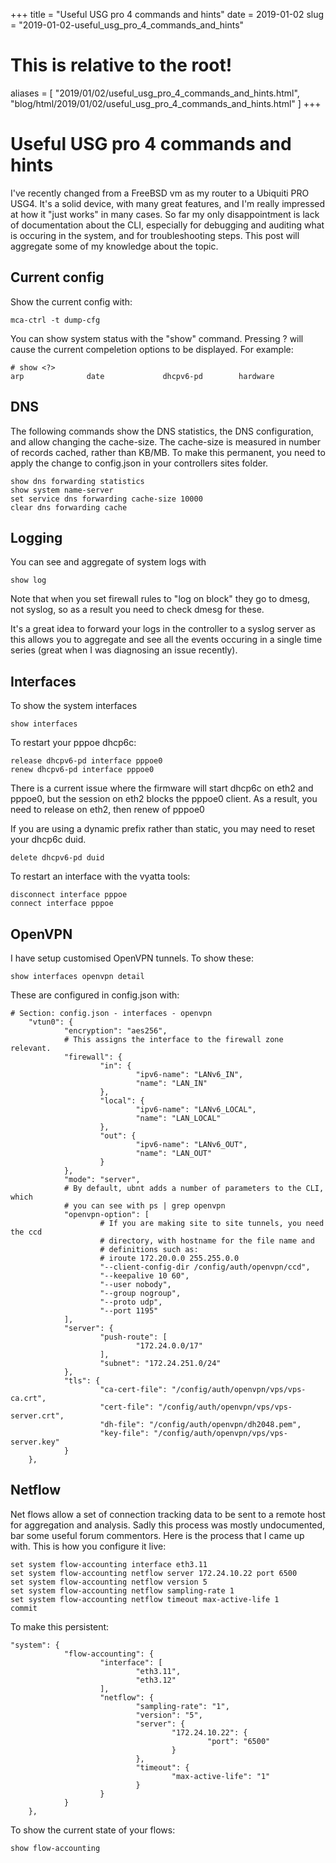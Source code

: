 +++
title = "Useful USG pro 4 commands and hints"
date = 2019-01-02
slug = "2019-01-02-useful_usg_pro_4_commands_and_hints"
# This is relative to the root!
aliases = [ "2019/01/02/useful_usg_pro_4_commands_and_hints.html", "blog/html/2019/01/02/useful_usg_pro_4_commands_and_hints.html" ]
+++
# Useful USG pro 4 commands and hints

I\'ve recently changed from a FreeBSD vm as my router to a Ubiquiti PRO
USG4. It\'s a solid device, with many great features, and I\'m really
impressed at how it \"just works\" in many cases. So far my only
disappointment is lack of documentation about the CLI, especially for
debugging and auditing what is occuring in the system, and for
troubleshooting steps. This post will aggregate some of my knowledge
about the topic.

## Current config

Show the current config with:

    mca-ctrl -t dump-cfg

You can show system status with the \"show\" command. Pressing ? will
cause the current compeletion options to be displayed. For example:

    # show <?>
    arp              date             dhcpv6-pd        hardware

## DNS

The following commands show the DNS statistics, the DNS configuration,
and allow changing the cache-size. The cache-size is measured in number
of records cached, rather than KB/MB. To make this permanent, you need
to apply the change to config.json in your controllers sites folder.

    show dns forwarding statistics
    show system name-server
    set service dns forwarding cache-size 10000
    clear dns forwarding cache

## Logging

You can see and aggregate of system logs with

    show log

Note that when you set firewall rules to \"log on block\" they go to
dmesg, not syslog, so as a result you need to check dmesg for these.

It\'s a great idea to forward your logs in the controller to a syslog
server as this allows you to aggregate and see all the events occuring
in a single time series (great when I was diagnosing an issue recently).

## Interfaces

To show the system interfaces

    show interfaces

To restart your pppoe dhcp6c:

    release dhcpv6-pd interface pppoe0
    renew dhcpv6-pd interface pppoe0

There is a current issue where the firmware will start dhcp6c on eth2
and pppoe0, but the session on eth2 blocks the pppoe0 client. As a
result, you need to release on eth2, then renew of pppoe0

If you are using a dynamic prefix rather than static, you may need to
reset your dhcp6c duid.

    delete dhcpv6-pd duid

To restart an interface with the vyatta tools:

    disconnect interface pppoe
    connect interface pppoe

## OpenVPN

I have setup customised OpenVPN tunnels. To show these:

    show interfaces openvpn detail

These are configured in config.json with:

    # Section: config.json - interfaces - openvpn
        "vtun0": {
                "encryption": "aes256",
                # This assigns the interface to the firewall zone relevant.
                "firewall": {
                        "in": {
                                "ipv6-name": "LANv6_IN",
                                "name": "LAN_IN"
                        },
                        "local": {
                                "ipv6-name": "LANv6_LOCAL",
                                "name": "LAN_LOCAL"
                        },
                        "out": {
                                "ipv6-name": "LANv6_OUT",
                                "name": "LAN_OUT"
                        }
                },
                "mode": "server",
                # By default, ubnt adds a number of parameters to the CLI, which
                # you can see with ps | grep openvpn
                "openvpn-option": [
                        # If you are making site to site tunnels, you need the ccd
                        # directory, with hostname for the file name and
                        # definitions such as:
                        # iroute 172.20.0.0 255.255.0.0
                        "--client-config-dir /config/auth/openvpn/ccd",
                        "--keepalive 10 60",
                        "--user nobody",
                        "--group nogroup",
                        "--proto udp",
                        "--port 1195"
                ],
                "server": {
                        "push-route": [
                                "172.24.0.0/17"
                        ],
                        "subnet": "172.24.251.0/24"
                },
                "tls": {
                        "ca-cert-file": "/config/auth/openvpn/vps/vps-ca.crt",
                        "cert-file": "/config/auth/openvpn/vps/vps-server.crt",
                        "dh-file": "/config/auth/openvpn/dh2048.pem",
                        "key-file": "/config/auth/openvpn/vps/vps-server.key"
                }
        },

## Netflow

Net flows allow a set of connection tracking data to be sent to a remote
host for aggregation and analysis. Sadly this process was mostly
undocumented, bar some useful forum commentors. Here is the process that
I came up with. This is how you configure it live:

    set system flow-accounting interface eth3.11
    set system flow-accounting netflow server 172.24.10.22 port 6500
    set system flow-accounting netflow version 5
    set system flow-accounting netflow sampling-rate 1
    set system flow-accounting netflow timeout max-active-life 1
    commit

To make this persistent:

    "system": {
                "flow-accounting": {
                        "interface": [
                                "eth3.11",
                                "eth3.12"
                        ],
                        "netflow": {
                                "sampling-rate": "1",
                                "version": "5",
                                "server": {
                                        "172.24.10.22": {
                                                "port": "6500"
                                        }
                                },
                                "timeout": {
                                        "max-active-life": "1"
                                }
                        }
                }
        },

To show the current state of your flows:

    show flow-accounting

